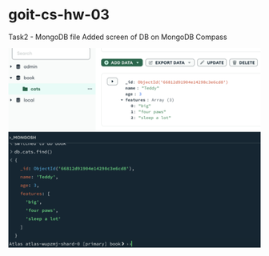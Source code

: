 # goit-cs-hw-03
Task2 - MongoDB file
Added screen of DB on MongoDB Compass

![alt text](image.png)



